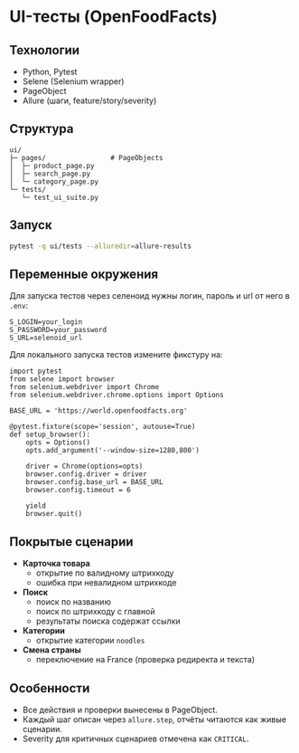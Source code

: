 # UI-тесты (OpenFoodFacts)

## Технологии
- Python, Pytest  
- Selene (Selenium wrapper)  
- PageObject  
- Allure (шаги, feature/story/severity)  

## Структура
```
ui/
├─ pages/                # PageObjects
│  ├─ product_page.py
│  ├─ search_page.py
│  └─ category_page.py
└─ tests/
   └─ test_ui_suite.py
```

## Запуск
```bash
pytest -q ui/tests --alluredir=allure-results
```

## Переменные окружения
Для запуска тестов через селеноид нужны логин, пароль и url от него в `.env`:
```
S_LOGIN=your_login
S_PASSWORD=your_password
S_URL=selenoid_url
```
Для локального запуска тестов измените фикстуру на:
```
import pytest
from selene import browser
from selenium.webdriver import Chrome
from selenium.webdriver.chrome.options import Options

BASE_URL = 'https://world.openfoodfacts.org'

@pytest.fixture(scope='session', autouse=True)
def setup_browser():
    opts = Options()
    opts.add_argument('--window-size=1280,800')

    driver = Chrome(options=opts) 
    browser.config.driver = driver
    browser.config.base_url = BASE_URL
    browser.config.timeout = 6

    yield
    browser.quit()
```

## Покрытые сценарии
- **Карточка товара**
  - открытие по валидному штрихкоду
  - ошибка при невалидном штрихкоде
- **Поиск**
  - поиск по названию
  - поиск по штрихкоду с главной
  - результаты поиска содержат ссылки
- **Категории**
  - открытие категории `noodles`
- **Смена страны**
  - переключение на France (проверка редиректа и текста)

## Особенности
- Все действия и проверки вынесены в PageObject.  
- Каждый шаг описан через `allure.step`, отчёты читаются как живые сценарии.  
- Severity для критичных сценариев отмечена как `CRITICAL`.  
